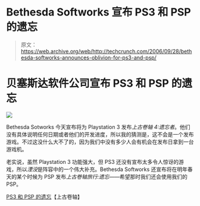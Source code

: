 # Bethesda Softworks 宣布 PS3 和 PSP 的遗忘

> 原文：<https://web.archive.org/web/http://techcrunch.com/2006/09/28/bethesda-softworks-announces-oblivion-for-ps3-and-psp/>

# 贝塞斯达软件公司宣布 PS3 和 PSP 的遗忘

![](img/bb23d7fd13f42d3afc51d226b2e70351.png)

Bethesda Sotworks 今天宣布将为 Playstation 3 发布*上古卷轴 4:遗忘者*。他们没有具体说明任何日期或者他们的开发进度，所以我的猜测是，这不会是一个发布游戏。不过这没什么大不了的，因为我们中没有多少人会有机会在发布日拿到一台游戏机。

老实说，虽然 Playstation 3 功能强大，但 PS3 还没有宣布太多令人惊讶的游戏，所以*湮没*是阵容中的一个伟大补充。Bethesda Softworks 还宣布将在明年春天的某个时候为 PSP 发布*上古卷轴旅行:遗忘*——希望那时我们还会使用我们的 PSP。

[PS3 和 PSP 的遗忘](https://web.archive.org/web/20130627214103/http://www.elderscrolls.com/news/press_092806.htm)【上古卷轴】
